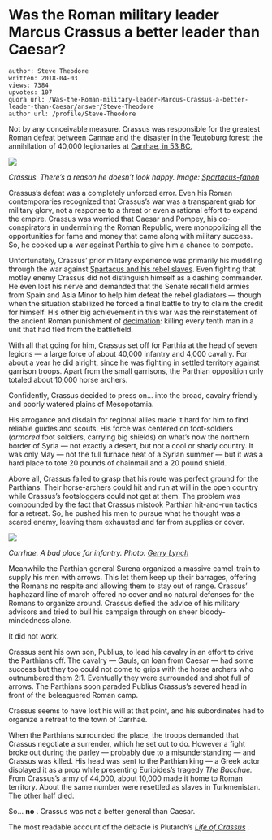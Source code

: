 # Was the Roman military leader Marcus Crassus a better leader than Caesar?

	author: Steve Theodore
	written: 2018-04-03
	views: 7384
	upvotes: 107
	quora url: /Was-the-Roman-military-leader-Marcus-Crassus-a-better-leader-than-Caesar/answer/Steve-Theodore
	author url: /profile/Steve-Theodore


Not by any conceivable measure. Crassus was responsible for the greatest Roman defeat between Cannae and the disaster in the Teutoburg forest: the annihilation of 40,000 legionaries at [Carrhae, in 53 BC.](http://www.iranicaonline.org/articles/carrhae-harran-town-in-mesopotamia-where-in-may-53-b)

![](https://qph.fs.quoracdn.net/main-qimg-3d324f85845fe1be52ec9f1fd149af88)

_Crassus. There’s a reason he doesn’t look happy. Image:_ _[Spartacus-fanon](http://spartacus-fanon.wikia.com/wiki/Marcus_Licinius_Crassus)_ 

Crassus’s defeat was a completely unforced error. Even his Roman contemporaries recognized that Crassus’s war was a transparent grab for military glory, not a response to a threat or even a rational effort to expand the empire. Crassus was worried that Caesar and Pompey, his co-conspirators in undermining the Roman Republic, were monopolizing all the opportunities for fame and money that came along with military success. So, he cooked up a war against Parthia to give him a chance to compete.

Unfortunately, Crassus’ prior military experience was primarily his muddling through the war against [Spartacus and his rebel slaves](https://en.wikipedia.org/wiki/Third_Servile_War). Even fighting that motley enemy Crassus did not distinguish himself as a dashing commander. He even lost his nerve and demanded that the Senate recall field armies from Spain and Asia Minor to help him defeat the rebel gladiators — though when the situation stabilized he forced a final battle to try to claim the credit for himself. His other big achievement in this war was the reinstatement of the ancient Roman punishment of [decimation](https://www.quora.com/Is-there-any-historical-evidence-of-Roman-legions-performing-decimation-of-their-troops): killing every tenth man in a unit that had fled from the battlefield.

With all that going for him, Crassus set off for Parthia at the head of seven legions — a large force of about 40,000 infantry and 4,000 cavalry. For about a year he did alright, since he was fighting in settled territory against garrison troops. Apart from the small garrisons, the Parthian opposition only totaled about 10,000 horse archers.

Confidently, Crassus decided to press on… into the broad, cavalry friendly and poorly watered plains of Mesopotamia.

His arrogance and disdain for regional allies made it hard for him to find reliable guides and scouts. His force was centered on foot-soldiers (_armored_ foot soldiers, carrying big shields) on what’s now the northern border of Syria — not exactly a desert, but not a cool or shady country. It was only May — not the full furnace heat of a Syrian summer — but it was a hard place to tote 20 pounds of chainmail and a 20 pound shield.

Above all, Crassus failed to grasp that his route was perfect ground for the Parthians. Their horse-archers could hit and run at will in the open country while Crassus’s footsloggers could not get at them. The problem was compounded by the fact that Crassus mistook Parthian hit-and-run tactics for a retreat. So, he pushed his men to pursue what he thought was a scared enemy, leaving them exhausted and far from supplies or cover.

![](https://qph.fs.quoracdn.net/main-qimg-2aa8ceaee2a3b59736c17fe1e1d5642a)

_Carrhae. A bad place for infantry. Photo:_ _[Gerry Lynch](https://commons.wikimedia.org/wiki/User:Gerry_Lynch~commonswiki)_ 

Meanwhile the Parthian general Surena organized a massive camel-train to supply his men with arrows. This let them keep up their barrages, offering the Romans no respite and allowing them to stay out of range. Crassus’ haphazard line of march offered no cover and no natural defenses for the Romans to organize around. Crassus defied the advice of his military advisors and tried to bull his campaign through on sheer bloody-mindedness alone.

It did not work.

Crassus sent his own son, Publius, to lead his cavalry in an effort to drive the Parthians off. The cavalry — Gauls, on loan from Caesar — had some success but they too could not come to grips with the horse archers who outnumbered them 2:1. Eventually they were surrounded and shot full of arrows. The Parthians soon paraded Publius Crassus’s severed head in front of the beleaguered Roman camp.

Crassus seems to have lost his will at that point, and his subordinates had to organize a retreat to the town of Carrhae.

When the Parthians surrounded the place, the troops demanded that Crassus negotiate a surrender, which he set out to do. However a fight broke out during the parley — probably due to a misunderstanding — and Crassus was killed. His head was sent to the Parthian king — a Greek actor displayed it as a prop while presenting Euripides’s tragedy _The Bacchae._ From Crassus’s army of 44,000, about 10,000 made it home to Roman territory. About the same number were resettled as slaves in Turkmenistan. The other half died.

So… __no__ . Crassus was not a better general than Caesar.

The most readable account of the debacle is Plutarch’s _[Life of Crassus](http://penelope.uchicago.edu/Thayer/E/Roman/Texts/Plutarch/Lives/Crassus*.html)_ _._ 

